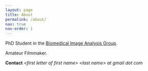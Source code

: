 ```yaml
---
layout: page
title: About
permalink: /about/
nav: true
nav-order: 1
---
```


PhD Student in the [Biomedical Image Analysis Group](http://biomedia.doc.ic.ac.uk/). 

Amateur Filmmaker.


__Contact__ _&lt;first letter of first name&gt; &lt;last name&gt; at gmail dot com_